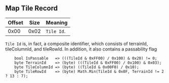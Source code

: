 ## Map Tile Record

 Offset | Size | Meaning
--------|------|--------
0x00 | 0x02 | `Tile Id`.

`Tile Id` is, in fact, a composite identifier,
which consists of terrainId, tileColumnId, and tileRowId.
In addition, it also contains a passability flag   

```
    bool IsPassable   => (((TileId & 0xFF00) / 0x100) & 0x20) != 0;
    byte TerrainId    => (byte) (((TileId & 0xFF00) / 0x100) & 0x03);
    byte TileColumnId => (byte) ((TileId & 0x00F0) / 0x10);
    byte TileRowId    => (byte) Math.Min(TileId & 0x0F, TerrainId != 2 ? 13 : 7);
```
